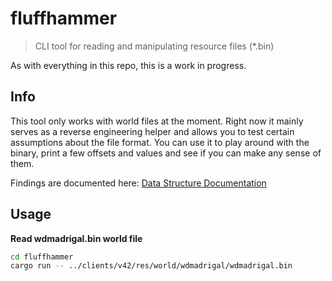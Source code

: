 # fluffhammer
> CLI tool for reading and manipulating resource files (*.bin)

As with everything in this repo, this is a work in progress.

## Info

This tool only works with world files at the moment. Right now it mainly serves as a reverse engineering helper and allows you to test certain assumptions about the file format. You can use it to play around with the binary, print a few offsets and values and see if you can make any sense of them.

Findings are documented here: [Data Structure Documentation](./re_datastructures.md)

## Usage

**Read wdmadrigal.bin world file**

```bash
cd fluffhammer
cargo run -- ../clients/v42/res/world/wdmadrigal/wdmadrigal.bin
```
